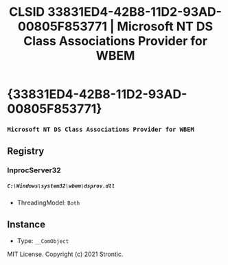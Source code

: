 ﻿---
title: "CLSID 33831ED4-42B8-11D2-93AD-00805F853771 | Microsoft NT DS Class Associations Provider for WBEM"
excerpt: What is COM-Object CLSID 33831ED4-42B8-11D2-93AD-00805F853771?
---

# {33831ED4-42B8-11D2-93AD-00805F853771}

### `Microsoft NT DS Class Associations Provider for WBEM`

## Registry


### InprocServer32

##### `C:\Windows\system32\wbem\dsprov.dll`
* ThreadingModel: `Both`

## Instance

* Type: `__ComObject`

MIT License. Copyright (c) 2021 Strontic.



